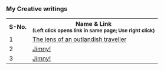 <h3> My Creative writings </h3>

<table>
  
  <tr>
    <th> S-No. </th>
    <th> Name & Link <br> <sub> (Left click opens link in same page; Use right click) </sub> </th>
  </tr>

<tr>
      <td> 1 </td>
    <td>  <a href='https://drive.google.com/file/d/1fTwfqwUNPtH8hdymUocjTWtpnf247XjL/view?usp=sharing' target='_blank'> The lens of an outlandish traveller </a></td>
</tr>


<tr>
    <td> 2 </td>
    <td>  <a href='https://drive.google.com/file/d/1rK51le33h8jqJcPdbJyPTyWCLZuHFJ3i/view?usp=sharing' target='_blank'> Jimny! </a></td>
</tr>

<tr>
    <td> 3 </td>
    <td>  <a href='https://docs.google.com/document/d/1YxwRTvYFSKZNypz-D2fHJnHjLBGwZUnJ/edit?usp=sharing&ouid=115479325792774684916&rtpof=true&sd=true' target='_blank'> Jimny! </a></td>
</tr>
  
  
</table>
